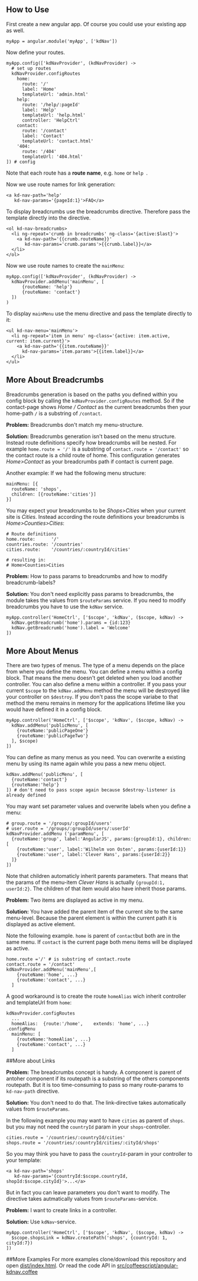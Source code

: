## How to Use
First create a new angular app. Of course you could use your existing app as well.

	myApp = angular.module('myApp', ['kdNav'])

Now define your routes.

	myApp.config(['kdNavProvider', (kdNavProvider) ->  
	  # set up routes
	  kdNavProvider.configRoutes
	    home:
	      route: '/'
	      label: 'Home'
	      templateUrl: 'admin.html'
	    help:
	      route: '/help/:pageId'
	      label: 'Help'
	      templateUrl: 'help.html'
	      controller: 'HelpCtrl'
	    contact:
	      route: '/contact'
	      label: 'Contact'
	      templateUrl: 'contact.html'
	    '404:
	      route: '/404'
	      templateUrl: '404.html'
	]) # config

Note that each route has a **route name**, e.g. `home` or `help `.

Now we use route names for link generation:

	<a kd-nav-path='help' 
	   kd-nav-params='{pageId:1}'>FAQ</a>

To display breadcrumbs use the breadcrumbs directive. 
Therefore pass the template directly into the directive.

	<ol kd-nav-breadcrumbs>
	  <li ng-repeat='crumb in breadcrumbs' ng-class='{active:$last}'>
	    <a kd-nav-path='{{crumb.routeName}}'
	       kd-nav-params='crumb.params'>{{crumb.label}}</a>
	  </li>
	</ol>

Now we use route names to create the `mainMenu`:

	myApp.config(['kdNavProvider', (kdNavProvider) ->
	  kdNavProvider.addMenu('mainMenu', [
	      {routeName: 'help'}
	      {routeName: 'contact'}
	  ])
	)

To display `mainMenu` use the menu directive and pass the template directly to it:

	<ul kd-nav-menu='mainMenu'>
	  <li ng-repeat='item in menu' ng-class='{active: item.active, current: item.current}'>
	    <a kd-nav-path='{{item.routeName}}'
	      kd-nav-params='item.params'>{{item.label}}</a>
	  </li>
	</ul>

## More About Breadcrumbs
Breadcrumbs generation is based on the paths you defined within you config block by calling the `kdNavProvider.configRoutes` method. So if the contact-page shows *Home / Contact* as the current breadcrumbs then your home-path `/` is a substring of `/contact`.

**Problem:** Breadcrumbs don't match my menu-structure.

**Solution:** Breadcrumbs generation isn't based on the menu structure. 
Instead route definitions specify how breadcrumbs will be nested. 
For example `home.route = '/'` is a substring of `contact.route = '/contact'` 
so the contact route is a child route of home. 
This configuration generates *Home>Contact* as your breadcrumbs path if contact is current page.

Another example: If we had the following menu structure:

	mainMenu: [{
	  routeName: 'shops',
	  children: [{routeName:'cities'}]
	}] 

You may expect your breadcrumbs to be *Shops>Cities* when your current site is *Cities*.
Instead according the route definitions your breadcrumbs is *Home>Counties>Cities*:

	# Route definitions
	home.route:      '/'
	countries.route: '/countries'
	cities.route:    '/countries/:countryId/cities'

	# resulting in: 
	# Home>Counties>Cities 

**Problem:** How to pass params to breadcrumbs and how to modify breadcrumb-labels? 

**Solution:**  You don't need explicitly pass params to breadcrumbs, 
the module takes the values from `$routeParams` service.
If you need to modify breadcrumbs you have to use the `kdNav` service.

	myApp.controller('HomeCtrl', ['$scope', 'kdNav', ($scope, kdNav) ->
	  kdNav.getBreadcrumb('home').params = {id:123}
	  kdNav.getBreadcrumb('home').label = 'Welcome'
	])

## More About Menus
There are two types of menus. The type of a menu depends on the place from where you define the menu. You can define a menu within a config block. That means the menu doesn't get deleted when you load another controller. You can also define a menu within a controller. If you pass your current `$scope` to the `kdNav.addMenu` method the menu will be destroyed like your controller on `$destroy`. If you don't pass the scope variabe to that method the menu remains in memory for the applications lifetime like you would have defined it in a config block. 

	myApp.controller('HomeCtrl', ['$scope', 'kdNav', ($scope, kdNav) ->
	  kdNav.addMenu('publicMenu', [
	    {routeName:'publicPageOne'}
	    {routeName:'publicPageTwo'}
	  ], $scope)
	])

You can define as many menus as you need. You can overwrite a existing menu by using its name again while you pass a new menu object.

	kdNav.addMenu('publicMenu', [
	  {routeName:'contact'}
	  {routeName:'help'}
	]) # don't need to pass scope again because $destroy-listener is already defined 

You may want set parameter values and overwrite labels when you define a menu:

	# group.route = '/groups/:groupId/users'
	# user.route = '/groups/:groupId/users/:userId'
	kdNavProvider.addMenu ('paramMenu', [
	  {routeName:'group', label:'AngularJS', params:{groupId:1}, children:[
	    {routeName:'user', label:'Wilhelm von Osten', params:{userId:1}}
	    {routeName:'user', label:'Clever Hans', params:{userId:2}}
	  ]}
	])

Note that children automaticly inherit parents parameters. That means that the params of the menu-item *Clever Hans* is actually `{groupId:1, userId:2}`. The children of that item would also have inherit those params.  

**Problem:** Two items are displayed as active in my menu.

**Solution:** You have added the parent item of the current site to the same menu-level. Because the parent element is within the current path it is displayed as active element.

Note the following example. `home` is parent of `contact`but both are in the same menu.
If `contact` is the current page both menu items will be displayed as active.  

	home.route ='/' # is substring of contact.route
	contact.route = '/contact'
	kdNavProvider.addMenu('mainMenu',[
	    {routeName:'home', ...}
	    {routeName:'contact', ...} 
	  ]

A good workaround is to create the route `homeAlias` wich inherit controller and templateUrl from `home`:

	kdNavProvider.configRoutes 
	  ...
	  homeAlias:  {route:'/home',    extends: 'home', ...}
	.configMenu
	  mainMenu: [
	    {routeName:'homeAlias', ...}
	    {routeName:'contact', ...} 
	  ]

##More about Links

**Problem:** The breadcrumbs concept is handy. A component is parent of antoher
component if its routepath is a substring of the others components routepath.
But it is too time-consuming to pass so many route-params to `kd-nav-path` directive.

**Solution:** You don't need to do that. The link-directive takes automatically 
values from `$routeParams`.

In the following example you may want to have `cities` as parent of `shops`.
but you may not need the `countryId` param in your `shops`-controller.

	cities.route = '/countries/:countryId/cities'
	shops.route = '/countries/:countryId/cities/:cityId/shops'

So you may think you have to pass the `countryId`-param in your controller to your template:

	<a kd-nav-path='shops' 
	   kd-nav-params='{countryId:$scope.countryId, shopId:$scope.cityId}'>...</a>

But in fact you can leave parameters you don't want to modify. 
The directive takes autmatically values from `$routeParams`-service.

**Problem:** I want to create links in a controller.

**Solution:** Use `kdNav`-service.

	myApp.controller('HomeCtrl', ['$scope', 'kdNav', ($scope, kdNav) ->
	  $scope.shopsLink = kdNav.createPath('shops', {countryId: 1, cityId:7})
	])

##More Examples
For more examples clone/download this repository and open [dist/index.html](dist/index.html). Or read the code API in [src/coffeescript/angular-kdnav.coffee](src/coffeescript/angular-kdnav.coffee) 